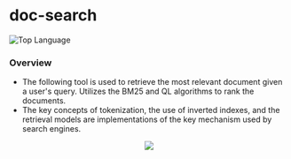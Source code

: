 # doc-search

![Top Language](https://img.shields.io/github/languages/top/eyalJackman/doc-search?logo=python) 
### Overview
- The following tool is used to retrieve the most relevant document given a user's query. Utilizes the BM25 and QL algorithms to rank the documents.
- The key concepts of tokenization, the use of inverted indexes, and the retrieval models are implementations of the key mechanism used by search engines.

<p align="center">
  <img src="https://2.bp.blogspot.com/_J9MP4B6pAZw/TLRkm-m6itI/AAAAAAAABQA/CP9j7zENK3M/s1600/invertedIndex.jpg" />
</p>
